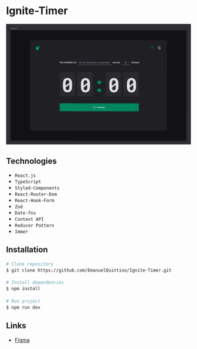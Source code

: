 # Ignite-Timer

![Ignite-Timer](./public/home-ignite-timer.png)

## Technologies

- `React.js`
- `TypeScript`
- `Styled-Components`
- `React-Router-Dom`
- `React-Hook-Form`
- `Zod`
- `Date-fns`
- `Context API`
- `Reducer Pattern`
- `Immer`

## Installation

```bash
# Clone repository
$ git clone https://github.com/EmanuelQuintino/Ignite-Timer.git

# Install dependencies
$ npm install

# Run project
$ npm run dev
```

## Links

- [Figma](https://www.figma.com/community/file/1127351821076435124)
